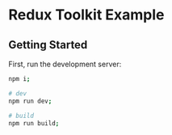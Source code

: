 # Redux Toolkit Example

## Getting Started

First, run the development server:

```bash
npm i;

# dev
npm run dev;

# build
npm run build;
```
